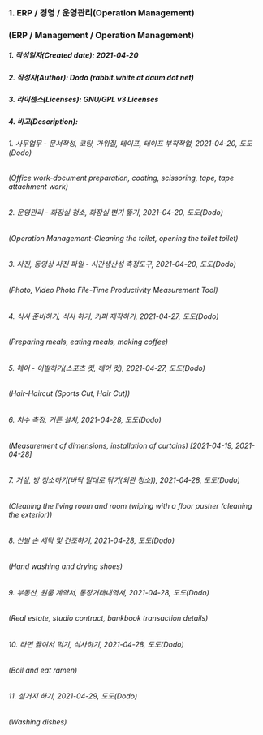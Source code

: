 ### 1. ERP / 경영 / 운영관리(Operation Management)
### (ERP / Management / Operation Management)

##### 1. 작성일자(Created date): 2021-04-20
##### 2. 작성자(Author): Dodo (rabbit.white at daum dot net)
##### 3. 라이센스(Licenses): GNU/GPL v3 Licenses
##### 4. 비고(Description):
###### 1. 사무업무 - 문서작성, 코팅, 가위질, 테이프, 테이프 부착작업, 2021-04-20, 도도(Dodo)
###### (Office work-document preparation, coating, scissoring, tape, tape attachment work)
###### 2. 운영관리 - 화장실 청소, 화장실 변기 뚫기, 2021-04-20, 도도(Dodo)
###### (Operation Management-Cleaning the toilet, opening the toilet toilet)
###### 3. 사진, 동영상 사진 파일 - 시간생산성 측정도구, 2021-04-20, 도도(Dodo)
###### (Photo, Video Photo File-Time Productivity Measurement Tool)
###### 4. 식사 준비하기, 식사 하기, 커피 제작하기, 2021-04-27, 도도(Dodo)
###### (Preparing meals, eating meals, making coffee)
###### 5. 헤어 - 이발하기(스포츠 컷, 헤어 컷), 2021-04-27, 도도(Dodo)
###### (Hair-Haircut (Sports Cut, Hair Cut))
###### 6. 치수 측정, 커튼 설치, 2021-04-28, 도도(Dodo)
###### (Measurement of dimensions, installation of curtains) [2021-04-19, 2021-04-28]
###### 7. 거실, 방 청소하기(바닥 밀대로 닦기(외관 청소)), 2021-04-28, 도도(Dodo)
###### (Cleaning the living room and room (wiping with a floor pusher (cleaning the exterior))
###### 8. 신발 손 세탁 및 건조하기, 2021-04-28, 도도(Dodo)
###### (Hand washing and drying shoes)
###### 9. 부동산, 원룸 계약서, 통장거래내역서, 2021-04-28, 도도(Dodo)
###### (Real estate, studio contract, bankbook transaction details)
###### 10. 라면 끓여서 먹기, 식사하기, 2021-04-28, 도도(Dodo)
###### (Boil and eat ramen)
###### 11. 설거지 하기, 2021-04-29, 도도(Dodo)
###### (Washing dishes)
